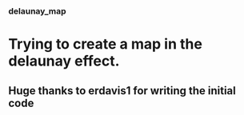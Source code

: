 ### delaunay_map
# Trying to create a map in the delaunay effect.
## Huge thanks to erdavis1 for writing the initial code
